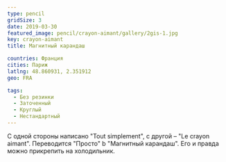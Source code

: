 ```yaml
---
type: pencil
gridSize: 3
date: 2019-03-30
featured_image: pencil/crayon-aimant/gallery/2gis-1.jpg
key: crayon-aimant
title: Магнитный карандаш

countries: Франция
cities: Париж
latlng: 48.860931, 2.351912
geo: FRA

tags:
  - Без резинки
  - Заточенный
  - Круглый
  - Нестандартный
---
```


С одной стороны написано "Tout simplement", с другой – "Le crayon aimant". Переводится "Просто" b "Магнитный карандаш". Его и правда можно прикрепить на холодильник.
